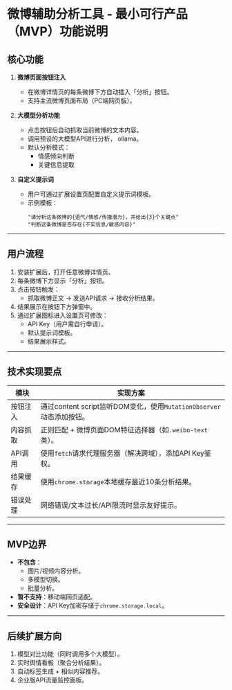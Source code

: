 # 微博辅助分析工具 - 最小可行产品（MVP）功能说明

## **核心功能**

1. **微博页面按钮注入**
   - 在微博详情页的每条微博下方自动插入「分析」按钮。
   - 支持主流微博页面布局（PC端网页版）。

2. **大模型分析功能**
   - 点击按钮后自动抓取当前微博的文本内容。
   - 调用预设的大模型API进行分析， ollama。
   - 默认分析模式：
     - 情感倾向判断
     - 关键信息提取

3. **自定义提示词**
   - 用户可通过扩展设置页配置自定义提示词模板。
   - 示例模板：
     ```plaintext
     "请分析这条微博的{语气/情感/传播潜力}，并给出{3}个关键点"
     "判断这条微博是否存在{不实信息/敏感内容}"
     ```

---

## **用户流程**

1. 安装扩展后，打开任意微博详情页。
2. 每条微博下方显示「分析」按钮。
3. 点击按钮触发：
   - 抓取微博正文 → 发送API请求 → 接收分析结果。
4. 结果展示在按钮下方弹窗中。
5. 通过扩展图标进入设置页可修改：
   - API Key（用户需自行申请）。
   - 默认提示词模板。
   - 结果展示样式。

---

## **技术实现要点**

| 模块         | 实现方案                                                                 |
|--------------|--------------------------------------------------------------------------|
| 按钮注入     | 通过content script监听DOM变化，使用`MutationObserver`动态添加按钮。       |
| 内容抓取     | 正则匹配 + 微博页面DOM特征选择器（如`.weibo-text`类）。                   |
| API调用      | 使用`fetch`请求代理服务器（解决跨域），添加API Key鉴权。                  |
| 结果缓存     | 使用`chrome.storage`本地缓存最近10条分析结果。                           |
| 错误处理     | 网络错误/文本过长/API限流时显示友好提示。                                |

---

## **MVP边界**

- **不包含**：
  - 图片/视频内容分析。
  - 多模型切换。
  - 批量分析。
- **暂不支持**：移动端网页适配。
- **安全设计**：API Key加密存储于`chrome.storage.local`。

---

## **后续扩展方向**

1. 模型对比功能（同时调用多个大模型）。
2. 实时舆情看板（聚合分析结果）。
3. 自动标签生成 + 相似内容推荐。
4. 企业版API流量监控面板。

